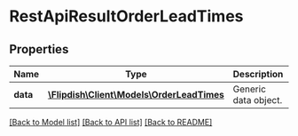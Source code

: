 # RestApiResultOrderLeadTimes

## Properties
Name | Type | Description | Notes
------------ | ------------- | ------------- | -------------
**data** | [**\Flipdish\\Client\Models\OrderLeadTimes**](OrderLeadTimes.md) | Generic data object. | 

[[Back to Model list]](../README.md#documentation-for-models) [[Back to API list]](../README.md#documentation-for-api-endpoints) [[Back to README]](../README.md)


